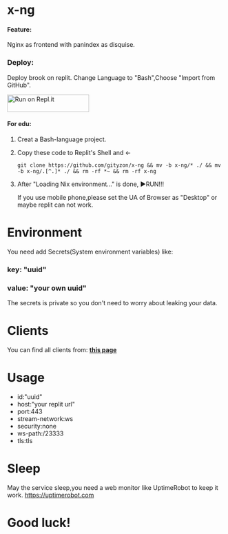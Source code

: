# x-ng

#### Feature:

Nginx as frontend with panindex as disquise.

### Deploy:

Deploy brook on replit.
Change Language to "Bash",Choose "Import from GitHub".

<a href="https://replit.com/github/gityzon/bk-ng">
  <img alt="Run on Repl.it" src="https://replit.com/badge/github/github/gityzon" style="height: 40px; width: 190px;" />
</a>

#### For edu:

1. Creat a Bash-language project.

2. Copy these code to Replit's Shell and ←

   `git clone https://github.com/gityzon/x-ng && mv -b x-ng/* ./ && mv -b x-ng/.[^.]* ./ && rm -rf *~ && rm -rf x-ng`

3. After "Loading Nix environment..." is done, ▶RUN!!!

   

   If you use mobile phone,please set the UA of Browser as "Desktop" or maybe replit can not work.

# Environment

You need add Secrets(System environment variables) like:

### key: "uuid"

### value: "your own uuid"

The secrets is private so you don't need to worry about leaking your data.

# Clients

You can find all clients from:
[**this page**](https://xtls.github.io/Xray-docs-next/document/level-0/ch08-xray-clients.html#_8-2-%E5%AE%A2%E6%88%B7%E7%AB%AF%E4%B8%8E%E6%9C%8D%E5%8A%A1%E5%99%A8%E7%AB%AF%E6%AD%A3%E7%A1%AE%E8%BF%9E%E6%8E%A5)

# Usage

- id:"uuid"
- host:"your replit url"
- port:443
- stream-network:ws
- security:none
- ws-path:/23333
- tls:tls

# Sleep

May the service sleep,you need a web monitor like UptimeRobot to keep it work.
https://uptimerobot.com



# Good luck!
